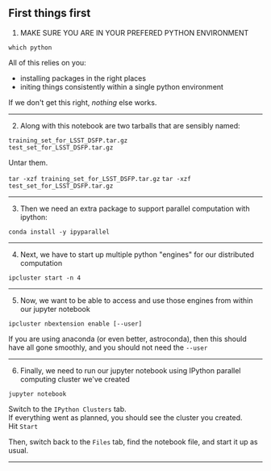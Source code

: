 ## First things first

1. MAKE SURE YOU ARE IN YOUR PREFERED PYTHON ENVIRONMENT 

`which python`

  All of this relies on you:  
  - installing packages in the right places  
  - initing things consistently within a single python environment  

If we don't get this right, _nothing_ else works.

---

2. Along with this notebook are two tarballs that are sensibly named:  

`training_set_for_LSST_DSFP.tar.gz`  
`test_set_for_LSST_DSFP.tar.gz`  

Untar them.  

`tar -xzf training_set_for_LSST_DSFP.tar.gz`
`tar -xzf test_set_for_LSST_DSFP.tar.gz`

---

3. Then we need an extra package to support parallel computation with ipython:

`conda install -y ipyparallel`

---

4. Next, we have to start up multiple python "engines" for our distributed computation

`ipcluster start -n 4`

---

5. Now, we want to be able to access and use those engines from within our jupyter notebook

`ipcluster nbextension enable [--user]`

If you are using anaconda (or even better, astroconda), then this should have
all gone smoothly, and you should not need the `--user`

---

6. Finally, we need to run our jupyter notebook using IPython parallel computing cluster we've created

`jupyter notebook`

Switch to the `IPython Clusters` tab.  
If everything went as planned, you should see the cluster you created.  
Hit `Start`

Then, switch back to the `Files` tab, find the notebook file, and start it up as usual.

---
